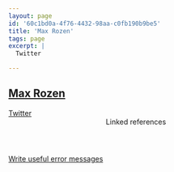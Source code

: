 ```yaml
---
layout: page
id: '60c1bd0a-4f76-4432-98aa-c0fb190b9be5'
title: 'Max Rozen'
tags: page
excerpt: |
  Twitter

---
```

  
<h2 class="text-3xl font-semibold mb-4"><a href="/pages/max-rozen">Max Rozen</a></h2>

<div class="space-y-2">
<div class="element-block ml-0"><div class="flex-1"><a class="text-indigo-400" href="https://twitter.com/RozenMD" target="_blank" rel="">Twitter</a></div></div>
</div>



<section class="mt-8 space-y-2">
<header class="text-gray-500">Linked references</header>
<a class="block bg-gray-800 p-4 rounded text-teal-400 focus:outline-none focus:ring-2 focus:ring-offset-2 focus:ring-offset-gray-900 focus:ring-teal-400 hover:ring-2 hover:ring-offset-2 hover:ring-offset-gray-900 hover:ring-teal-400" href="/pages/write-useful-error-messages">Write useful error messages</a>
  </section>
